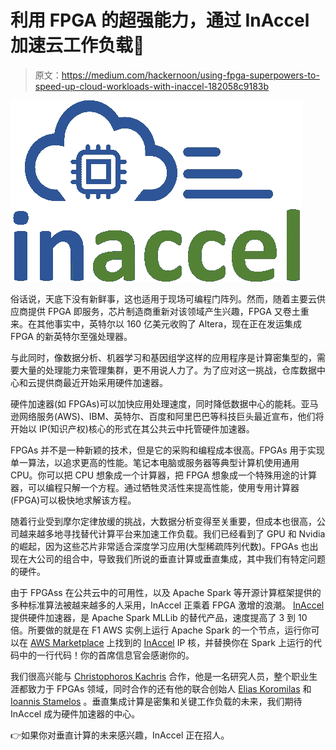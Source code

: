 # 利用 FPGA 的超强能力，通过 InAccel 加速云工作负载🚀

> 原文：<https://medium.com/hackernoon/using-fpga-superpowers-to-speed-up-cloud-workloads-with-inaccel-182058c9183b>

![](img/fdd5ba7aac3a81047998a6cb45770aff.png)

俗话说，天底下没有新鲜事，这也适用于现场可编程门阵列。然而，随着主要云供应商提供 FPGA 即服务，芯片制造商重新对该领域产生兴趣，FPGA 又卷土重来。在其他事实中，英特尔以 160 亿美元收购了 Altera，现在正在发运集成 FPGA 的新英特尔至强处理器。

与此同时，像数据分析、机器学习和基因组学这样的应用程序是计算密集型的，需要大量的处理能力来管理集群，更不用说人力了。为了应对这一挑战，仓库数据中心和云提供商最近开始采用硬件加速器。

硬件加速器(如 FPGAs)可以加快应用处理速度，同时降低数据中心的能耗。亚马逊网络服务(AWS)、IBM、英特尔、百度和阿里巴巴等科技巨头最近宣布，他们将开始以 IP(知识产权)核心的形式在其公共云中托管硬件加速器。

FPGAs 并不是一种新颖的技术，但是它的采购和编程成本很高。FPGAs 用于实现单一算法，以追求更高的性能。笔记本电脑或服务器等典型计算机使用通用 CPU。你可以把 CPU 想象成一个计算器，把 FPGA 想象成一个特殊用途的计算器，可以编程只解一个方程。通过牺牲灵活性来提高性能，使用专用计算器(FPGA)可以极快地求解该方程。

随着行业受到摩尔定律放缓的挑战，大数据分析变得至关重要，但成本也很高，公司越来越多地寻找替代计算平台来加速工作负载。我们已经看到了 GPU 和 Nvidia 的崛起，因为这些芯片非常适合深度学习应用(大型稀疏阵列代数)。FPGAs 也出现在大公司的组合中，导致我们所说的垂直计算或垂直集成，其中我们有特定问题的硬件。

由于 FPGAss 在公共云中的可用性，以及 Apache Spark 等开源计算框架提供的多种标准算法被越来越多的人采用，InAccel 正乘着 FPGA 激增的浪潮。 [InAccel](https://www.inaccel.com) 提供硬件加速器，是 Apache Spark MLLib 的替代产品，速度提高了 3 到 10 倍。所要做的就是在 F1 AWS 实例上运行 Apache Spark 的一个节点，运行你可以在 [AWS Marketplace](https://aws.amazon.com/marketplace/pp/B07D2GWCJN) 上找到的 [InAccel](https://www.inaccel.com) IP 核，并替换你在 Spark 上运行的代码中的一行代码！你的首席信息官会感谢你的。

我们很高兴能与 [Christophoros Kachris](https://www.linkedin.com/in/kachris/) 合作，他是一名研究人员，整个职业生涯都致力于 FPGAs 领域，同时合作的还有他的联合创始人 [Elias Koromilas](https://www.linkedin.com/in/elias-koromilas/) 和 [Ioannis Stamelos](https://www.linkedin.com/in/stamelos-ioannis-a7aba680/) 。垂直集成计算是密集和关键工作负载的未来，我们期待 InAccel 成为硬件加速器的中心。

👉如果你对垂直计算的未来感兴趣，InAccel 正在招人。